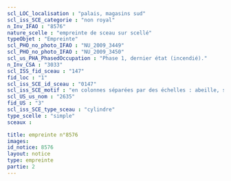```yaml
---
scl_LOC_localisation : "palais, magasins sud"
scl_iss_SCE_categorie : "non royal"
n_Inv_IFAO : "8576"
nature_scelle : "empreinte de sceau sur scellé"
typeObjet : "Empreinte"
scl_PHO_no_photo_IFAO : "NU_2009_3449"
scl_PHO_no_photo_IFAO : "NU_2009_3450"
scl_us_PHA_PhasedOccupation : "Phase 1, dernier état (incendié)."
n_Inv_CSA : "3033"
scl_ISS_fid_sceau : "147"
fid_loc : "1"
scl_iss_SCE_id_sceau : "0147"
scl_iss_SCE_motif : "en colonnes séparées par des échelles : abeille, singe,ibex ou mouflon ?"
scl_US_us_nom : "2635"
fid_US : "3"
scl_iss_SCE_type_sceau : "cylindre"
type_scelle : "simple"
sceaux :

title: empreinte n°8576
images: 
id_notice: 8576
layout: notice
type: empreinte
partie: 2
---
```

